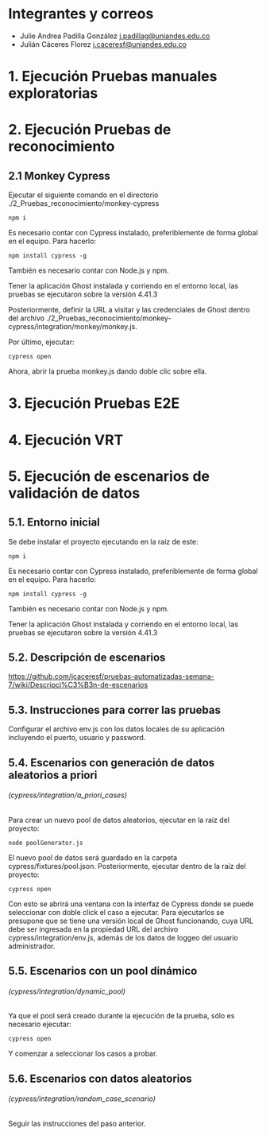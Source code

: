 # Integrantes y correos
- Julie Andrea Padilla González j.padillag@uniandes.edu.co
- Julián Cáceres Florez j.caceresf@uniandes.edu.co

# 1. Ejecución Pruebas manuales exploratorias

# 2. Ejecución Pruebas de reconocimiento
## 2.1 Monkey Cypress
Ejecutar el siguiente comando en el directorio ./2_Pruebas_reconocimiento/monkey-cypress

```
npm i 
```
Es necesario contar con Cypress instalado, preferiblemente de forma global en el equipo. Para hacerlo:
```
npm install cypress -g
```
También es necesario contar con Node.js y npm.

Tener la aplicación Ghost instalada y corriendo en el entorno local, las pruebas se ejecutaron sobre la versión 4.41.3

Posteriormente, definir la URL a visitar y las credenciales de Ghost dentro del archivo ./2_Pruebas_reconocimiento/monkey-cypress/integration/monkey/monkey.js.

Por último, ejecutar:

```
cypress open  
```
Ahora, abrir la prueba monkey.js dando doble clic sobre ella. 

# 3. Ejecución Pruebas E2E

# 4. Ejecución VRT

# 5. Ejecución de escenarios de validación de datos

## 5.1. Entorno inicial
Se debe instalar el proyecto ejecutando en la raíz de este:
```
npm i 
```

Es necesario contar con Cypress instalado, preferiblemente de forma global en el equipo. Para hacerlo:
```
npm install cypress -g
```
También es necesario contar con Node.js y npm.

Tener la aplicación Ghost instalada y corriendo en el entorno local, las pruebas se ejecutaron sobre la versión 4.41.3

## 5.2. Descripción de escenarios 

https://github.com/jcaceresf/pruebas-automatizadas-semana-7/wiki/Descripci%C3%B3n-de-escenarios

## 5.3. Instrucciones para correr las pruebas 

Configurar el archivo env.js con los datos locales de su aplicación incluyendo el puerto, usuario y password.

## 5.4. Escenarios con generación de datos aleatorios a priori 
###### *(cypress/integration/a_priori_cases)*
Para crear un nuevo pool de datos aleatorios, ejecutar en la raíz del proyecto: 
```
node poolGenerator.js
```
El nuevo pool de datos será guardado en la carpeta cypress/fixtures/pool.json. Posteriormente, ejecutar dentro de la raíz del proyecto:

```
cypress open
```

Con esto se abrirá una ventana con la interfaz de Cypress donde se puede seleccionar con doble click el caso a ejecutar. Para ejecutarlos se presupone que se tiene una versión local de Ghost funcionando, cuya URL debe ser ingresada en la propiedad URL del archivo cypress/integration/env.js, además de los datos de loggeo del usuario administrador. 

## 5.5. Escenarios con un pool dinámico
###### *(cypress/integration/dynamic_pool)*
Ya que el pool será creado durante la ejecución de la prueba, sólo es necesario ejecutar: 
```
cypress open
```
Y comenzar a seleccionar los casos a probar.

## 5.6. Escenarios con datos aleatorios
###### *(cypress/integration/random_case_scenario)*
Seguir las instrucciones del paso anterior. 
